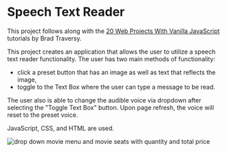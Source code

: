 # Speech Text Reader


This project follows along with the [20 Web Projects With Vanilla JavaScript](https://www.udemy.com/course/web-projects-with-vanilla-javascript/) tutorials by Brad Traversy.

This project creates an application that allows the user to utilize a speech text reader functionality. The user has two main methods of functionality:
- click a preset button that has an image as well as text that reflects the image,
- toggle to the Text Box where the user can type a message to be read.

The user also is able to change the audible voice via dropdown after selecting the "Toggle Text Box" button. Upon page refresh, the voice will reset to the preset voice.

JavaScript, CSS, and HTML are used.

![drop down movie menu and movie seats with quantity and total price](movieSeatBooking.png)
